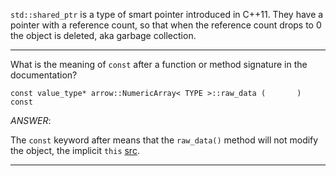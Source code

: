 
`std::shared_ptr` is a type of smart pointer introduced in C++11. They have
a pointer with a reference count, so that when the reference count drops to
0 the object is deleted, aka garbage collection.

------------------------------------------------------------

What is the meaning of `const` after a function or method signature in the
documentation?

```
const value_type* arrow::NumericArray< TYPE >::raw_data (       )   const
```

_ANSWER_:

The `const` keyword after means that the `raw_data()` method will not modify the
object, the implicit `this`
[src](https://stackoverflow.com/a/15999170/2681019).

------------------------------------------------------------


